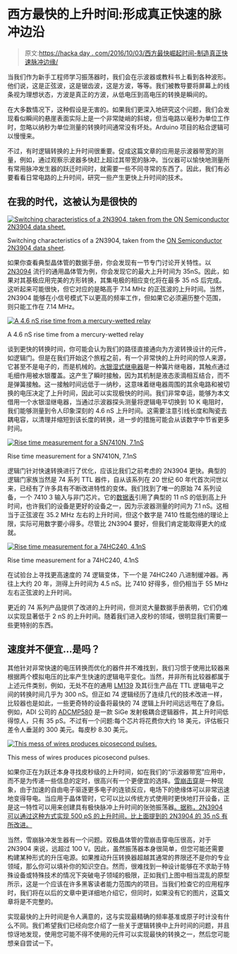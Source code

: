 # 西方最快的上升时间:形成真正快速的脉冲边沿

> 原文:[https://hacka day . com/2016/10/03/西方最快崛起时间-制造真正快速脉冲边缘/](https://hackaday.com/2016/10/03/the-fastest-rise-time-in-the-west-making-a-truly-quick-pulse-edge/)

当我们作为新手工程师学习振荡器时，我们会在示波器或教科书上看到各种波形。他们说，这是正弦波，这是锯齿波，这是方波，等等。我们被教导要将屏幕上的线条视为理想状态，方波是真正的方波，从低电压到高电压的转换是瞬间的。

在大多数情况下，这种假设是无害的。如果我们更深入地研究这个问题，我们会发现看似瞬间的悬崖表面实际上是一个非常陡峭的斜坡，但当电路以毫秒为单位工作时，忽略以纳秒为单位测量的转换时间通常没有坏处。Arduino 项目的粘合逻辑可以慢慢来。

不过，有时逻辑转换的上升时间很重要。促成这篇文章的应用是示波器带宽的测量，例如，通过观察示波器多快赶上超过其带宽的脉冲。当仪器可以愉快地测量所有常用脉冲发生器的跃迁时间时，就需要一些不同寻常的东西了。因此，我们有必要看看日常电路的上升时间，研究一些产生更快上升时间的技术。

## 在我的时代，这被认为是很快的

[![Switching characteristics of a 2N3904, taken from the ON Semiconductor 2N3904 data sheet.](../Images/ea4a68d67febfcac878df86dcf64bfe6.png)](https://hackaday.com/wp-content/uploads/2016/09/2n3904-rise-time.jpg)

Switching characteristics of a 2N3904, taken from the [ON Semiconductor 2N3904 data sheet](http://www.onsemi.com/pub_link/Collateral/2N3903-D.PDF).

如果你查看典型晶体管的数据手册，你会发现有一节专门讨论开关特性。以 [2N3094](http://hackaday.com/2016/04/26/pillaging-the-wealth-of-information-in-a-datasheet/) 流行的通用晶体管为例，你会发现它的最大上升时间为 35nS。因此，如果对其基极应用完美的方形转换，其集电极的相应变化将在最多 35 nS 后完成。这听起来可能很快，但它对应的是略高于 7.14 MHz 的正弦波的上升时间。当然，2N3904 能够在小信号模式下以更高的频率工作，但如果它必须遍历整个范围，则只能工作在 7.14 MHz。

[![A 4.6 nS rise time from a mercury-wetted relay](../Images/f97cc834ec974d5fe7460ec42618252d.png)](https://hackaday.com/wp-content/uploads/2016/09/ds1z_quickprint7.png)

A 4.6 nS rise time from a mercury-wetted relay

谈到更快的转换时间，你可能会认为我们的路径直接通向为方波转换设计的元件，如逻辑门。但是在我们开始这个旅程之前，有一个非常快的上升时间的惊人来源，它甚至不是电子的，而是机械的。[水银湿式继电器](https://en.wikipedia.org/wiki/Mercury-wetted_relay)是一种簧片继电器，其触点通过毛细作用被水银覆盖。这产生了瞬时接触，因为其机制是液态汞滴相互结合，而不是弹簧接触。这一接触时间远低于一纳秒，这意味着继电器周围的其余电路和被切换的电压决定了上升时间，因此可以实现极快的时间。我们非常幸运，能够为本文借用一个水银湿继电器，当通过示波器探头测量将逻辑电平切换到 10 K 电阻时，我们能够测量到令人印象深刻的 4.6 nS 上升时间。这需要注意引线长度和陶瓷去耦电容，以清理并缩短到该长度的转换，进一步的措施可能会从该数字中节省更多时间。

[![Rise time measurement for a SN7410N, 7.1nS](../Images/bfdb6d5a2326de58cb78e98de35002dd.png)](https://hackaday.com/wp-content/uploads/2016/09/7410rise.png)

Rise time measurement for a SN7410N, 7.1nS

逻辑门针对快速转换进行了优化，应该比我们之前考虑的 2N3904 更快。典型的逻辑门家族当然是 74 系列 TTL 器件，自从该系列在 20 世纪 60 年代首次问世以来，已经有了许多具有不断改进特性的变体。我们找到了唯一的原始 74 系列设备，一个 7410 3 输入与非门芯片。它的[数据表](http://www.ti.com/general/docs/lit/getliterature.tsp?genericPartNumber=SN74LS10&fileType=pdf)引用了典型的 11 nS 的低到高上升时间，也许我们的设备是更好的设备之一，因为示波器测量的时间为 7.1 nS。这相当于正弦波在 35.2 MHz 左右的上升时间，但这个数字是 7410 性能包络的理论上限，实际可用数字要小得多。尽管比 2N3904 要好，但我们肯定能取得更大的成就。

[![Rise time measurement for a 74HC240, 4.1nS](../Images/3481154424d29627793857db7bec3b88.png)](https://hackaday.com/wp-content/uploads/2016/09/74hc240rise.png)

Rise time measurement for a 74HC240, 4.1nS

在试验台上寻找更高速度的 74 逻辑变体，下一个是 74HC240 八进制缓冲器。再往上大约 20 年，测得上升时间为 4.5 nS。比 7410 好得多，但仍相当于 55 MHz 左右正弦波的上升时间。

更近的 74 系列产品提供了改进的上升时间，但浏览大量数据手册表明，它们仍难以实现显著低于 2 nS 的上升时间。随着我们进入皮秒的领域，很明显我们需要一些更特别的东西。

## 速度并不便宜…是吗？

其他针对非常快速的电压转换而优化的器件并不难找到，我们习惯于使用比较器来根据两个模拟电压的比率产生快速的逻辑电平变化。当然，并非所有比较器都属于上述元件类别，例如，无处不在的通用 [LM139](http://www.ti.com/general/docs/lit/getliterature.tsp?genericPartNumber=lm139&fileType=pdf) 及其衍生产品在 TTL 逻辑电平之间的转换时间几乎为 300 nS。但正如 74 逻辑经历了连续几代的技术改进一样，比较器也是如此，一些更奇特的设备将最快的 74 逻辑上升时间远远甩在了身后。例如，ADI 公司的 [ADCMP580](http://www.analog.com/media/en/technical-documentation/data-sheets/ADCMP580_581_582.pdf) 是一款 SiGe 发射极耦合逻辑器件，其上升时间低得惊人，只有 35 pS。不过有一个问题:每个芯片将花费你大约 18 美元，评估板只差令人垂涎的 300 美元。每皮秒 8.30 美元。

[![This mess of wires produces picosecond pulses. ](../Images/137082e80d8d35b1ab1d5346fcf28f82.png)](https://hackaday.com/wp-content/uploads/2016/09/homemade-avalanche-pulse-generator.jpg)

This mess of wires produces picosecond pulses.

如果你正在为跃迁本身寻找皮秒级的上升时间，如在我们的“示波器带宽”应用中，而不是为传递一些信息的定时，很高兴有一个更便宜的选择。[雪崩击穿](https://en.wikipedia.org/wiki/Avalanche_breakdown)是一种现象，由于加速的自由电子驱逐更多电子的连锁反应，电场下的绝缘体可以非常迅速地变得导电。当应用于晶体管时，它可以比以传统方式使用时更快地打开设备，正是这一特性可以用来创建具有极快脉冲上升时间的张弛振荡器[。据称，2N3904 可以通过这种方式实现 500 pS 的上升时间，比上面提到的 2N3904 的 35 nS 有所改进。](http://hackaday.com/2013/08/06/avalanche-pulse-generator-design/)

当然，雪崩脉冲发生器有一个问题。双极晶体管的雪崩击穿电压很高，对于 2N3904 来说，远超过 100 V。因此，虽然振荡器本身很简单，但您可能还需要构建某种形式的升压电源。如果推动升压转换器超越其通常的界限还不是你的专业领域，那么你可以填补你的知识空白。然而，很难找到一种设计能够在不求助于特殊设备或特殊技术的情况下突破电子领域的极限，正如我们上图中相当混乱的原型所示，这是一个应该在许多黑客读者能力范围内的项目。当我们检查它的应用程序时，我们将在以后的文章中更详细地介绍它，但同时，如果没有它的图片，这篇文章将是不完整的。

实现最快的上升时间是令人满意的，这与实现最精确的频率基准或原子时计没有什么不同。我们希望我们已经向您介绍了一些关于逻辑转换中上升时间的问题，并且惊讶地发现，使用您可能不得不使用的元件可以实现最快的转换之一，然后您可能想亲自尝试一下。